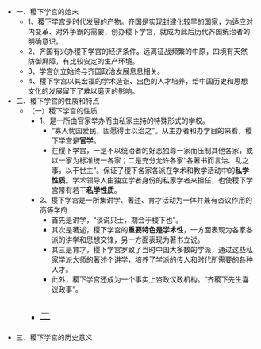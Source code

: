 - 一、稷下学宫的始末
	- 1、稷下学宫是时代发展的产物。齐国是实现封建化较早的国家，为适应对内变革、对外争霸的需要，创办稷下学宫，就成为此后历代齐国统治者的明确意识。
	- 2、齐国有兴办稷下学宫的经济条件。远离征战频繁的中原，四境有天然防御屏障，有比较安定的生产环境。
	- 3、学宫创立始终与齐国政治发展息息相关。
	- 4、稷下学宫以其宏福的学术造诣、出色的人才培养，给中国历史和思想文化的发展留下了难以磨灭的影响。
- 二、稷下学宫的性质和特点
	- （一）稷下学宫的性质
		- 1、是一所由官家举办而由私家主持的特殊形式的学校。
			- “寡人忧国爱民，固愿得士以治之”。从主办者和办学目的来看，稷下学宫是**官学**。
			- 在稷下学宫，一是不以统治者的好恶独尊一家而压制其他各家，或以一家为标准统一各家；二是充分允许各家“各著书而言治、乱之事，以干世主”。保证了稷下各家各派在学术和教学活动中的**私学性质**。学术领导人由独立学者身份的私家学者来担任，也使稷下学宫带有若干**私学性质**。
		- 2、稷下学宫是一所集讲学、著述、育才活动为一体并兼有咨议作用的高等学府
			- 首先是讲学，“谈说只士，期会于稷下也”。
			- 其次是著述，稷下学宫的**重要特色是学术性**，一方面表现为各家各派的讲学和思想交锋，另一方面表现为著书立说。
			- 其三是育才，稷下学宫罗致了当时中国大多数的学派，通过这些私家学派大师的著述个讲学，培养了学派的传人和时代所需要的各种人才。
			- 此外，稷下学宫还成为一个事实上咨政议政机构。“齐稷下先生喜议政事”。
		- 二
			-
- 三、稷下学宫的历史意义